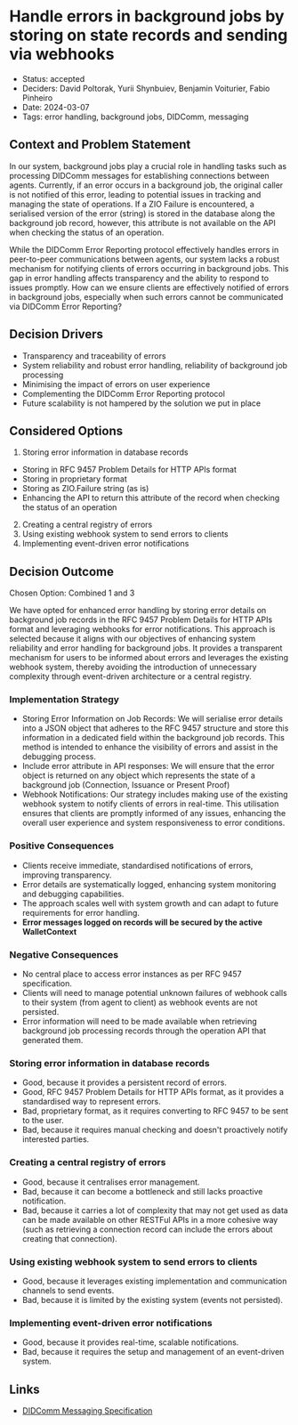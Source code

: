 # Handle errors in background jobs by storing on state records and sending via webhooks

- Status: accepted
- Deciders: David Poltorak, Yurii Shynbuiev, Benjamin Voiturier, Fabio Pinheiro
- Date: 2024-03-07
- Tags: error handling, background jobs, DIDComm, messaging

## Context and Problem Statement

In our system, background jobs play a crucial role in handling tasks such as processing DIDComm messages for establishing connections between agents. Currently, if an error occurs in a background job, the original caller is not notified of this error, leading to potential issues in tracking and managing the state of operations. If a ZIO Failure is encountered, a serialised version of the error (string) is stored in the database along the background job record, however, this attribute is not available on the API when checking the status of an operation.

While the DIDComm Error Reporting protocol effectively handles errors in peer-to-peer communications between agents, our system lacks a robust mechanism for notifying clients of errors occurring in background jobs. This gap in error handling affects transparency and the ability to respond to issues promptly. How can we ensure clients are effectively notified of errors in background jobs, especially when such errors cannot be communicated via DIDComm Error Reporting?

## Decision Drivers

- Transparency and traceability of errors
- System reliability and robust error handling, reliability of background job processing
- Minimising the impact of errors on user experience
- Complementing the DIDComm Error Reporting protocol
- Future scalability is not hampered by the solution we put in place

## Considered Options

1. Storing error information in database records
 - Storing in RFC 9457 Problem Details for HTTP APIs format
 - Storing in proprietary format
 - Storing as ZIO.Failure string (as is)
 - Enhancing the API to return this attribute of the record when checking the status of an operation
2. Creating a central registry of errors
3. Using existing webhook system to send errors to clients
4. Implementing event-driven error notifications

## Decision Outcome

Chosen Option: Combined 1 and 3

We have opted for enhanced error handling by storing error details on background job records in the RFC 9457 Problem Details for HTTP APIs format and leveraging webhooks for error notifications. This approach is selected because it aligns with our objectives of enhancing system reliability and error handling for background jobs. It provides a transparent mechanism for users to be informed about errors and leverages the existing webhook system, thereby avoiding the introduction of unnecessary complexity through event-driven architecture or a central registry.

### Implementation Strategy

- Storing Error Information on Job Records: We will serialise error details into a JSON object that adheres to the RFC 9457 structure and store this information in a dedicated field within the background job records. This method is intended to enhance the visibility of errors and assist in the debugging process.
- Include error attribute in API responses: We will ensure that the error object is returned on any object which represents the state of a background job (Connection, Issuance or Present Proof)
- Webhook Notifications: Our strategy includes making use of the existing webhook system to notify clients of errors in real-time. This utilisation ensures that clients are promptly informed of any issues, enhancing the overall user experience and system responsiveness to error conditions.

### Positive Consequences

- Clients receive immediate, standardised notifications of errors, improving transparency.
- Error details are systematically logged, enhancing system monitoring and debugging capabilities.
- The approach scales well with system growth and can adapt to future requirements for error handling.
- **Error messages logged on records will be secured by the active WalletContext**

### Negative Consequences

- No central place to access error instances as per RFC 9457 specification.
- Clients will need to manage potential unknown failures of webhook calls to their system (from agent to client) as webhook events are not persisted.
- Error information will need to be made available when retrieving background job processing records through the operation API that generated them.

### Storing error information in database records

- Good, because it provides a persistent record of errors.
- Good, RFC 9457 Problem Details for HTTP APIs format, as it provides a standardised way to represent errors.
- Bad, proprietary format, as it requires converting to RFC 9457 to be sent to the user.
- Bad, because it requires manual checking and doesn't proactively notify interested parties.

### Creating a central registry of errors

- Good, because it centralises error management.
- Bad, because it can become a bottleneck and still lacks proactive notification.
- Bad, because it carries a lot of complexity that may not get used as data can be made available on other RESTFul APIs in a more cohesive way (such as retrieving a connection record can include the errors about creating that connection).

### Using existing webhook system to send errors to clients

- Good, because it leverages existing implementation and communication channels to send events.
- Bad, because it is limited by the existing system (events not persisted).

### Implementing event-driven error notifications

- Good, because it provides real-time, scalable notifications.
- Bad, because it requires the setup and management of an event-driven system.

## Links

- [DIDComm Messaging Specification](https://identity.foundation/didcomm-messaging/spec/)